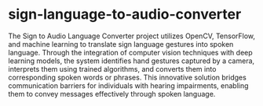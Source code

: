 # sign-language-to-audio-converter
The Sign to Audio Language Converter project utilizes OpenCV, TensorFlow, and machine learning to translate sign language gestures into spoken language. Through the integration of computer vision techniques with deep learning models, the system identifies hand gestures captured by a camera, interprets them using trained algorithms, and converts them into corresponding spoken words or phrases. This innovative solution bridges communication barriers for individuals with hearing impairments, enabling them to convey messages effectively through spoken language.
